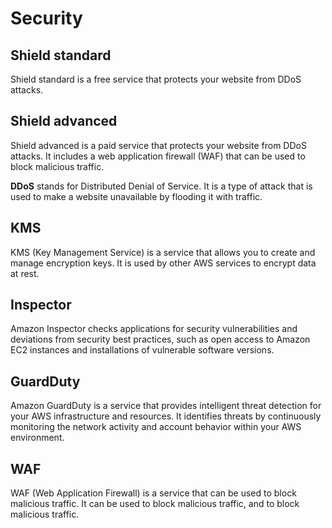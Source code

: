 # Security

## Shield standard

Shield standard is a free service that protects your website from DDoS attacks.

## Shield advanced

Shield advanced is a paid service that protects your website from DDoS attacks. It includes a web application firewall (WAF) that can be used to block malicious traffic.

**DDoS** stands for Distributed Denial of Service. It is a type of attack that is used to make a website unavailable by flooding it with traffic.

## KMS

KMS (Key Management Service) is a service that allows you to create and manage encryption keys. It is used by other AWS services to encrypt data at rest.

## Inspector

Amazon Inspector checks applications for security vulnerabilities and deviations from security best practices, such as open access to Amazon EC2 instances and installations of vulnerable software versions.

## GuardDuty

Amazon GuardDuty is a service that provides intelligent threat detection for your AWS infrastructure and resources. It identifies threats by continuously monitoring the network activity and account behavior within your AWS environment.

## WAF

WAF (Web Application Firewall) is a service that can be used to block malicious traffic. It can be used to block malicious traffic, and to block malicious traffic.
